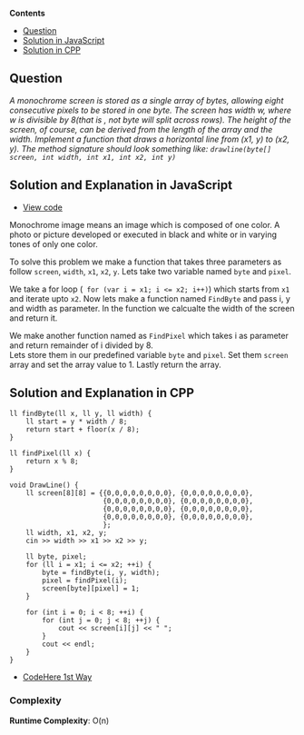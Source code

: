 **Contents**

- [Question](#question)
- [Solution in JavaScript](#solution-and-explanation-in-javascript)
- [Solution in CPP](#solution-and-explanation-in-cpp)

## Question
*A monochrome screen is stored as a single array of bytes, allowing eight consecutive pixels to be stored in one byte. The screen has width w, where w is divisible by 8(that is , not byte will split across rows). The height of the screen, of course, can be derived from the length of the array and the width. Implement a function that draws a horizontal line from (x1, y) to (x2, y). The method signature should look something like: `drawline(byte[] screen, int width, int x1, int x2, int y)`*

## Solution and Explanation in JavaScript

- [View code](/Bit%20Manipulations/Draw%20Line/DrawLine.js)

Monochrome image means an image which is composed of one color. A photo or picture developed or executed in black and white or in varying tones of only one color. <br>

To solve this problem we make a function that takes three parameters as follow `screen`, `width`, `x1`, `x2`, `y`. Lets take two variable named `byte` and `pixel`. <br>

We take a for loop (` for (var i = x1; i <= x2; i++)`) which starts from `x1` and iterate upto `x2`. Now lets make a function named `FindByte` and pass i, y and width as parameter. In the function we calcualte the width of the screen and return it. <br>

We make another function named as `FindPixel` which takes i as parameter and return remainder of i divided by 8. <br>
Lets store them in our predefined variable `byte` and `pixel`. Set them `screen` array and set the array value to 1. Lastly return the array. 


## Solution and Explanation in CPP

```
ll findByte(ll x, ll y, ll width) {
    ll start = y * width / 8;
    return start + floor(x / 8);
}

ll findPixel(ll x) {
    return x % 8;
}

void DrawLine() {
    ll screen[8][8] = {{0,0,0,0,0,0,0,0}, {0,0,0,0,0,0,0,0},
                       {0,0,0,0,0,0,0,0}, {0,0,0,0,0,0,0,0},
                       {0,0,0,0,0,0,0,0}, {0,0,0,0,0,0,0,0},
                       {0,0,0,0,0,0,0,0}, {0,0,0,0,0,0,0,0},
                       };
    ll width, x1, x2, y;
    cin >> width >> x1 >> x2 >> y;

    ll byte, pixel;
    for (ll i = x1; i <= x2; ++i) {
        byte = findByte(i, y, width);
        pixel = findPixel(i);
        screen[byte][pixel] = 1;
    }

    for (int i = 0; i < 8; ++i) {
        for (int j = 0; j < 8; ++j) {
            cout << screen[i][j] << " ";
        }
        cout << endl;
    }
}
```

- [CodeHere 1st Way](/Bit%20Manipulations/Draw%20Line/DrawLine01.cpp)


### Complexity
**Runtime Complexity**: O(n)
